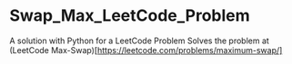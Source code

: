 # Swap_Max_LeetCode_Problem
A solution with Python for a LeetCode Problem
Solves the problem at (LeetCode Max-Swap)[https://leetcode.com/problems/maximum-swap/]
